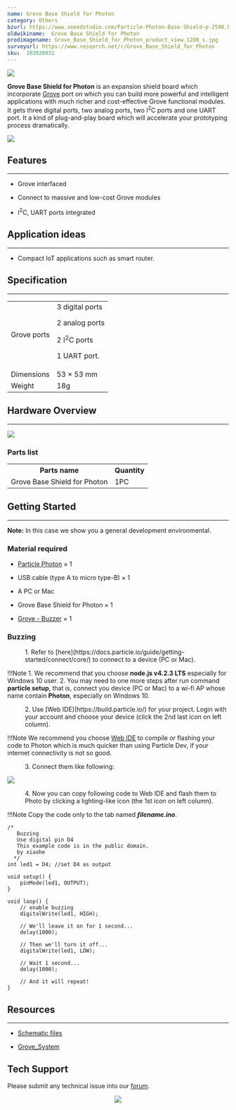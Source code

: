 ```yaml
---
name: Grove Base Shield for Photon
category: Others
bzurl: https://www.seeedstudio.com/Particle-Photon-Base-Shield-p-2598.html?cPath=98_106_57
oldwikiname:  Grove Base Shield for Photon
prodimagename: Grove_Base_Shield_for_Photon_product_view_1200_s.jpg
surveyurl: https://www.research.net/r/Grove_Base_Shield_for_Photon
sku:  103020031
---
```

![](https://github.com/SeeedDocument/Grove_Base_Shield_for_Photon/raw/master/img/Grove_Base_Shield_for_Photon_product_view_1200_s.jpg)

**Grove Base Shield for Photon** is an expansion shield board which incorporate [Grove](/Grove_System) port on which you can build more powerful and intelligent applications with much richer and cost-effective Grove functional modules. It gets three digital ports, two analog ports, two I<sup>2</sup>C ports and one UART port. It a kind of plug-and-play board which will accelerate your prototyping process dramatically.

[![](https://github.com/SeeedDocument/Seeed-WiKi/raw/master/docs/images/300px-Get_One_Now_Banner-ragular.png)](https://www.seeedstudio.com/Particle-Photon-Base-Shield-p-2598.html?cPath=98_106_57)

##  Features
---
*   Grove interfaced

*   Connect to massive and low-cost Grove modules

*   I<sup>2</sup>C, UART ports integrated

##  Application ideas
---
*   Compact IoT applications such as smart router.

##  Specification
---
<table>
<tr>
<td> Grove ports </td>
<td> 3 digital ports

2 analog ports

2 I<sup>2</sup>C ports

1 UART port.

</td></tr>
<tr>
<td> Dimensions  </td>
<td> 53  × 53 mm
</td></tr>
<tr>
<td> Weight  </td>
<td> 18g
</td></tr></table>

##  Hardware Overview
---
![](https://github.com/SeeedDocument/Grove_Base_Shield_for_Photon/raw/master/img/Grove_Base_Shield_for_Photon_component_diagram_annotated_1200_s.jpg)

###  **Parts list**

<table>
<tr>
<th>Parts name   </th>
<th> Quantity
</th></tr>
<tr>
<td> Grove Base Shield for Photon  </td>
<td> 1PC
</td></tr></table>

##  Getting Started
---
**Note:** In this case we show you a general development  environmental.

###  Material required

*   [Particle Photon](http://www.seeedstudio.com/depot/Particle-Photon-p-2527.html) × 1

*   USB cable (type A to micro type-B) × 1
*   A PC or Mac

*   Grove Base Shield for Photon × 1

*   [Grove - Buzzer](http://www.seeedstudio.com/depot/Grove-Buzzer-p-768.html?cPath=38) × 1

###  Buzzing

<dl><dd> 1. Refer to [here](https://docs.particle.io/guide/getting-started/connect/core/) to connect to a device (PC or Mac).
</dd></dl>

!!!Note
    1. We recommend that you choose **node.js v4.2.3 LTS** especially for Windows 10 user.
    2. You may need to one more steps after run command **particle setup**, that is, connect you device (PC or Mac) to a wi-fi AP whose name contain **Photon**, especially on Windows 10.

<dl><dd> 2. Use [Web IDE](https://build.particle.io/) for your project. Login with your account and choose your device (click the 2nd last icon on left column).
</dd></dl>

!!!Note
    We recommend you choose [Web IDE](https://build.particle.io/) to compile or flashing your code to Photon which is much quicker than using Particle Dev, if your internet connectivity is not so good.

<dl><dd> 3. Connect them like following:
</dd></dl>

![](https://github.com/SeeedDocument/Grove_Base_Shield_for_Photon/raw/master/img/Grove_Base_Shield_for_Photon_demo_conneciton_1200_S.jpg)

<dl><dd> 4. Now you can copy following code to Web IDE and flash them to Photo by clicking a lighting-like icon (the 1st icon on left column).
</dd></dl>

!!!Note
    Copy the code only to the tab named _**filename.ino**_.
```
/*
   Buzzing
   Use digital pin D4
   This example code is in the public domain.
   by xiaohe
  */
int led1 = D4; //set D4 as output

void setup() {
    pinMode(led1, OUTPUT);
}

void loop() {
    // enable buzzing
    digitalWrite(led1, HIGH);

    // We'll leave it on for 1 second...
    delay(1000);

    // Then we'll turn it off...
    digitalWrite(led1, LOW);

    // Wait 1 second...
    delay(1000);

    // And it will repeat!
}
```

##  Resources
---
*   [Schematic files](https://github.com/SeeedDocument/Grove_Base_Shield_for_Photon/raw/master/res/Schematic_files_for_Grove_Base_Shield_for_Photon.zip)

*   [Grove_System](/Grove_System)

## Tech Support
Please submit any technical issue into our [forum](http://forum.seeedstudio.com/). <br /><p style="text-align:center"><a href="https://www.seeedstudio.com/act-4.html" target="_blank"><img src="https://github.com/SeeedDocument/Wiki_Banner/raw/master/new_product.jpg" /></a></p>